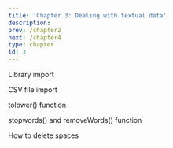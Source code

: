 ```yaml
---
title: 'Chapter 3: Dealing with textual data'
description:
prev: /chapter2
next: /chapter4
type: chapter
id: 3
---
```



<exercise id="1" title="Pre-processing">

Library import 
<codeblock id="03_01">
</codeblock>

CSV file import
<codeblock id="03_02">
</codeblock>

tolower() function 
<codeblock id="03_03">
</codeblock>

stopwords() and removeWords() function
<codeblock id="03_04">
</codeblock>

How to delete spaces
<codeblock id="03_05">
</codeblock>

</exercise>

<exercise id="2" title="Corpus">


<codeblock id="03_06">
</codeblock>
<codeblock id="03_07">
</codeblock>
<codeblock id="03_08">
</codeblock>
</exercise>

<exercise id="3" title="Lemmatisation">
<codeblock id="03_09">
</codeblock>
<codeblock id="03_10">
</codeblock>
<codeblock id="03_11">
</codeblock>
</exercise>